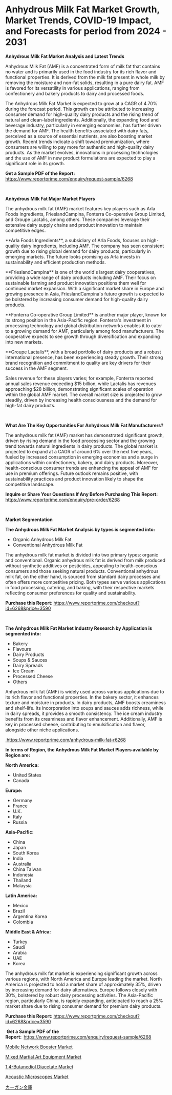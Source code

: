 <p><h1>Anhydrous Milk Fat Market Growth, Market Trends, COVID-19 Impact, and Forecasts for period from 2024 - 2031</h1></p><p><strong>Anhydrous Milk Fat Market Analysis and Latest Trends</strong></p>
<p><p>Anhydrous Milk Fat (AMF) is a concentrated form of milk fat that contains no water and is primarily used in the food industry for its rich flavor and functional properties. It is derived from the milk fat present in whole milk by removing the moisture and non-fat solids, resulting in a pure dairy fat. AMF is favored for its versatility in various applications, ranging from confectionery and bakery products to dairy and processed foods.</p><p>The Anhydrous Milk Fat Market is expected to grow at a CAGR of 4.70% during the forecast period. This growth can be attributed to increasing consumer demand for high-quality dairy products and the rising trend of natural and clean-label ingredients. Additionally, the expanding food and beverage industry, particularly in emerging economies, has further driven the demand for AMF. The health benefits associated with dairy fats, perceived as a source of essential nutrients, are also boosting market growth. Recent trends indicate a shift toward premiumization, where consumers are willing to pay more for authentic and high-quality dairy products. As the market evolves, innovations in processing technologies and the use of AMF in new product formulations are expected to play a significant role in its growth.</p></p>
<p><strong>Get a Sample PDF of the Report:&nbsp;</strong> <a href="https://www.reportprime.com/enquiry/request-sample/6268">https://www.reportprime.com/enquiry/request-sample/6268</a></p>
<p>&nbsp;</p>
<p><strong>Anhydrous Milk Fat Major Market Players</strong></p>
<p><p>The anhydrous milk fat (AMF) market features key players such as Arla Foods Ingredients, FrieslandCampina, Fonterra Co-operative Group Limited, and Groupe Lactalis, among others. These companies leverage their extensive dairy supply chains and product innovation to maintain competitive edges.</p><p>**Arla Foods Ingredients**, a subsidiary of Arla Foods, focuses on high-quality dairy ingredients, including AMF. The company has seen consistent growth due to rising global demand for dairy products, particularly in emerging markets. The future looks promising as Arla invests in sustainability and efficient production methods.</p><p>**FrieslandCampina** is one of the world's largest dairy cooperatives, providing a wide range of dairy products including AMF. Their focus on sustainable farming and product innovation positions them well for continued market expansion. With a significant market share in Europe and growing presence in Asia, FrieslandCampina's future growth is expected to be bolstered by increasing consumer demand for high-quality dairy products.</p><p>**Fonterra Co-operative Group Limited** is another major player, known for its strong position in the Asia-Pacific region. Fonterra's investment in processing technology and global distribution networks enables it to cater to a growing demand for AMF, particularly among food manufacturers. The cooperative expects to see growth through diversification and expanding into new markets.</p><p>**Groupe Lactalis**, with a broad portfolio of dairy products and a robust international presence, has been experiencing steady growth. Their strong brand recognition and commitment to quality are key drivers for their success in the AMF segment.</p><p>Sales revenue for these players varies; for example, Fonterra reported annual sales revenue exceeding $15 billion, while Lactalis has revenues approaching $28 billion, demonstrating significant scales of operation within the global AMF market. The overall market size is projected to grow steadily, driven by increasing health consciousness and the demand for high-fat dairy products.</p></p>
<p>&nbsp;</p>
<p><strong>What Are The Key Opportunities For Anhydrous Milk Fat Manufacturers?</strong></p>
<p><p>The anhydrous milk fat (AMF) market has demonstrated significant growth, driven by rising demand in the food processing sector and the growing trend towards natural ingredients in dairy products. The global market is projected to expand at a CAGR of around 6% over the next five years, fueled by increased consumption in emerging economies and a surge in applications within confectionery, bakery, and dairy products. Moreover, health-conscious consumer trends are enhancing the appeal of AMF for use in premium offerings. Future outlook remains positive, with sustainability practices and product innovation likely to shape the competitive landscape.</p></p>
<p><strong>Inquire or Share Your Questions If Any Before Purchasing This Report:</strong> <a href="https://www.reportprime.com/enquiry/pre-order/6268">https://www.reportprime.com/enquiry/pre-order/6268</a></p>
<p>&nbsp;</p>
<p><strong>Market Segmentation</strong></p>
<p><strong>The Anhydrous Milk Fat Market Analysis by types is segmented into:</strong></p>
<p><ul><li>Organic Anhydrous Milk Fat</li><li>Conventional Anhydrous Milk Fat</li></ul></p>
<p><p>The anhydrous milk fat market is divided into two primary types: organic and conventional. Organic anhydrous milk fat is derived from milk produced without synthetic additives or pesticides, appealing to health-conscious consumers and those seeking natural products. Conventional anhydrous milk fat, on the other hand, is sourced from standard dairy processes and often offers more competitive pricing. Both types serve various applications in food processing, catering, and baking, with their respective markets reflecting consumer preferences for quality and sustainability.</p></p>
<p><strong>Purchase this Report:&nbsp;</strong><a href="https://www.reportprime.com/checkout?id=6268&price=3590">https://www.reportprime.com/checkout?id=6268&price=3590</a></p>
<p>&nbsp;</p>
<p><strong>The Anhydrous Milk Fat Market Industry Research by Application is segmented into:</strong></p>
<p><ul><li>Bakery</li><li>Flavours</li><li>Dairy Products</li><li>Soups & Sauces</li><li>Dairy Spreads</li><li>Ice Cream</li><li>Processed Cheese</li><li>Others</li></ul></p>
<p><p>Anhydrous milk fat (AMF) is widely used across various applications due to its rich flavor and functional properties. In the bakery sector, it enhances texture and moisture in products. In dairy products, AMF boosts creaminess and shelf-life. Its incorporation into soups and sauces adds richness, while in dairy spreads, it provides a smooth consistency. The ice cream industry benefits from its creaminess and flavor enhancement. Additionally, AMF is key in processed cheese, contributing to emulsification and flavor, alongside other niche applications.</p></p>
<p><a href="https://www.reportprime.com/anhydrous-milk-fat-r6268">&nbsp;https://www.reportprime.com/anhydrous-milk-fat-r6268</a></p>
<p><strong>In terms of Region, the Anhydrous Milk Fat Market Players available by Region are:</strong></p>
<p>
    <p> <strong> North America: </strong>
        <ul>
            <li>United States</li>
            <li>Canada</li>
        </ul>
        </p> 
    <p> <strong> Europe: </strong>
        <ul>
            <li>Germany</li>
            <li>France</li>
            <li>U.K.</li>
            <li>Italy</li>
            <li>Russia</li>
        </ul>
        </p> 
    <p> <strong> Asia-Pacific: </strong>
        <ul>
            <li>China</li>
            <li>Japan</li>
            <li>South Korea</li>
            <li>India</li>
            <li>Australia</li>
            <li>China Taiwan</li>
            <li>Indonesia</li>
            <li>Thailand</li>
            <li>Malaysia</li>
        </ul>
        </p> 
    <p> <strong> Latin America: </strong>
        <ul>
            <li>Mexico</li>
            <li>Brazil</li>
            <li>Argentina Korea</li>
            <li>Colombia</li>
        </ul>
        </p> 
    <p> <strong> Middle East & Africa: </strong>
        <ul>
            <li>Turkey</li>
            <li>Saudi</li>
            <li>Arabia</li>
            <li>UAE</li>
            <li>Korea</li>
        </ul>
    </p>
    </p>
<p><p>The anhydrous milk fat market is experiencing significant growth across various regions, with North America and Europe leading the market. North America is projected to hold a market share of approximately 35%, driven by increasing demand for dairy alternatives. Europe follows closely with 30%, bolstered by robust dairy processing activities. The Asia-Pacific region, particularly China, is rapidly expanding, anticipated to reach a 25% market share due to rising consumer demand for premium dairy products.</p></p>
<p><strong>Purchase this Report: </strong><a href="https://www.reportprime.com/checkout?id=6268&price=3590">https://www.reportprime.com/checkout?id=6268&price=3590</a></p>
<p>&nbsp;<strong>Get a Sample PDF of the Report:&nbsp;&nbsp;</strong><a href="https://www.reportprime.com/enquiry/request-sample/6268">https://www.reportprime.com/enquiry/request-sample/6268</a></p>
<p><strong></strong></p>
<p><p><a href="https://www.linkedin.com/pulse/insights-mobile-network-booster-industry-market-financial-status-kfyef?trackingId=PXYKVN1LSNGW%2BZs5YtdmpA%3D%3D">Mobile Network Booster Market</a></p><p><a href="https://www.linkedin.com/pulse/mixed-martial-art-equipment-market-global-trends-forecast-muqrf?trackingId=pwWjuG4sSrWjq%2F9vm9dmEA%3D%3D">Mixed Martial Art Equipment Market</a></p><p><a href="https://issuu.com/reportprime-2/docs/14-butanediol-diacetate-market-size_7fbc025bab48ae">1,4-Butanediol Diacetate Market</a></p><p><a href="https://medium.com/@kirstencharrison82024/global-acoustic-microscopes-market-trends-forecasts-and-market-strategic-analysis-2024-2031-7cc39e7dd630">Acoustic Microscopes Market</a></p><p><a href="https://medium.com/@solomonbode85/%E8%BB%8A%E3%81%AE%E9%8A%83%E4%BF%9D%E7%AE%A1%E5%BA%AB%E5%B8%82%E5%A0%B4%E3%81%AE%E5%B0%86%E6%9D%A5%E3%81%AE%E5%8B%95%E5%90%91-%E6%96%B0%E8%88%88%E5%B8%82%E5%A0%B4%E3%81%AE%E3%83%88%E3%83%AC%E3%83%B3%E3%83%89%E3%81%A82031%E5%B9%B4%E3%81%BE%E3%81%A7%E3%81%AE%E4%BA%88%E6%B8%AC-643ec754bb0c">カーガン金庫</a></p></p>